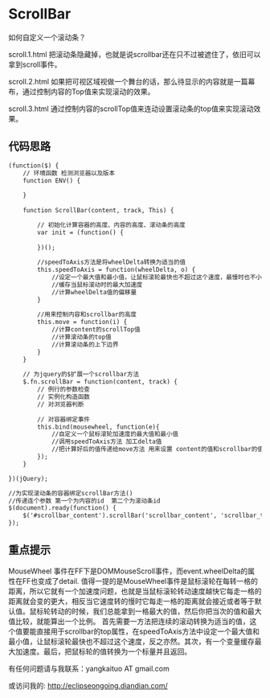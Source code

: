 ScrollBar
=========
如何自定义一个滚动条？

scroll.1.html 把滚动条隐藏掉，也就是说scrollbar还在只不过被遮住了，依旧可以拿到scroll事件。

scroll.2.html 如果把可视区域视做一个舞台的话，那么待显示的内容就是一篇幕布，通过控制内容的Top值来实现滚动的效果。

scroll.3.html 通过控制内容的scrollTop值来连动设置滚动条的top值来实现滚动效果。

代码思路
-------

````html
(function($) {
	// 环境函数 检测浏览器以及版本
	function ENV() {
		
	}	
	
	function ScrollBar(content, track, This) {

		// 初始化计算容器的高度、内容的高度、滚动条的高度 
		var init = (function() {
			
		})(); 
		
		//speedToAxis方法是将wheelDelta转换为适当的值
		this.speedToAxis = function(wheelDelta, o) {			
			//设定一个最大值和最小值，让鼠标滚轮最快也不超过这个速度，最慢时也不小于最小值							
			//缓存当鼠标滚动时的最大加速度
			//计算wheelDelta值的偏移量
		}	
		
		//用来控制内容和scrollbar的高度
		this.move = function(i) {			
			//计算content的scrollTop值
			//计算滚动条的top值
			//计算滚动条的上下边界						
		}		
	}
	
	// 为jquery的$扩展一个scrollbar方法
	$.fn.scrollBar = function(content, track) {
		// 例行的参数检查
		// 实例化构造函数 
		// 对浏览器判断 
		
		// 对容器绑定事件
		this.bind(mousewheel, function(e){
			//自定义一个鼠标滚轮加速度的最大值和最小值
	    	//调用speedToAxis方法 加工delta值
			//把计算好后的值传递给move方法 用来设置 content的值和scrollbar的值
		});
	}

})(jQuery);

//为实现滚动条的容器绑定scrollBar方法()
//传递连个参数 第一个为内容的id  第二个为滚动条id
$(document).ready(function() {
	$('#scrollbar_content').scrollBar('scrollbar_content', 'scrollbar_track');
});
````

重点提示
--------
MouseWheel 事件在FF下是DOMMouseScroll事件，而event.wheelDelta的属性在FF也变成了detail. 值得一提的是MouseWheel事件是鼠标滚轮在每转一格的距离，所以它就有一个加速度问题，也就是当鼠标滚轮转动速度越快它每走一格的距离就会变的更大，相反当它速度转的慢时它每走一格的距离就会接近或者等于默认值。鼠标轮转动的时候，我们总能拿到一格最大的值，然后你把当次的值和最大值比较，就能算出一个比例。
首先需要一方法把连续的滚动转换为适当的值，这个值要能直接用于scrollbar的top属性，在speedToAxis方法中设定一个最大值和最小值，让鼠标滚轮最快也不超过这个速度，反之亦然。其次，有一个变量缓存最大加速度。最后，把鼠标轮的值转换为一个标量并且返回。

有任何问题请与我联系：yangkaituo AT gmail.com

或访问我的: http://eclipseongoing.diandian.com/